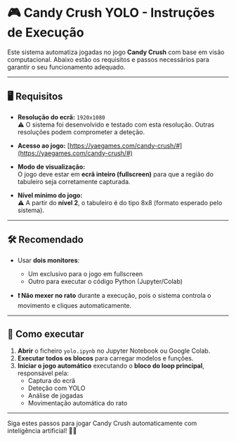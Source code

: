 # 🎮 Candy Crush YOLO - Instruções de Execução

Este sistema automatiza jogadas no jogo **Candy Crush** com base em visão computacional. Abaixo estão os requisitos e passos necessários para garantir o seu funcionamento adequado.

---

## 🖥️ Requisitos

- **Resolução do ecrã:** `1920x1080`  
  ⚠️ O sistema foi desenvolvido e testado com esta resolução. Outras resoluções podem comprometer a deteção.

- **Acesso ao jogo:**   [https://yaegames.com/candy-crush/#](https://yaegames.com/candy-crush/#)

- **Modo de visualização:**  
  O jogo deve estar em **ecrã inteiro (fullscreen)** para que a região do tabuleiro seja corretamente capturada.

- **Nível mínimo do jogo:**  
  ⚠️ A partir do **nível 2**, o tabuleiro é do tipo 8x8 (formato esperado pelo sistema).

---

## 🛠️ Recomendado

- Usar **dois monitores**:
  - Um exclusivo para o jogo em fullscreen
  - Outro para executar o código Python (Jupyter/Colab)

- **❗ Não mexer no rato** durante a execução, pois o sistema controla o movimento e cliques automaticamente.

---

## 🚀 Como executar

1. **Abrir** o ficheiro `yolo.ipynb` no Jupyter Notebook ou Google Colab.
2. **Executar todos os blocos** para carregar modelos e funções.
3. **Iniciar o jogo automático** executando o **bloco do loop principal**, responsável pela:
   - Captura do ecrã
   - Deteção com YOLO
   - Análise de jogadas
   - Movimentação automática do rato

---

Siga estes passos para jogar Candy Crush automaticamente com inteligência artificial! 🍬🤖